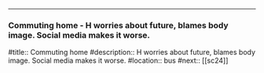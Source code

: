 ---
### Commuting home - H worries about future, blames body image. Social media makes it worse.

#title:: Commuting home
#description:: H worries about future, blames body image. Social media makes it worse.
#location:: bus
#next:: [[sc24]]

